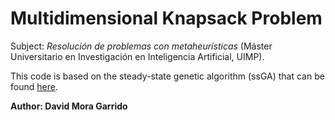 # Multidimensional Knapsack Problem

Subject: _Resolución de problemas con metaheurísticas_ (Máster Universitario en Investigación en Inteligencia Artificial, UIMP).

This code is based on the steady-state genetic algorithm (ssGA) that can be found [here](https://neo.lcc.uma.es/software/ssga/description.php).

**Author: David Mora Garrido**